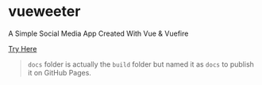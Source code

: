 # vueweeter
A Simple Social Media App Created With Vue &amp; Vuefire

[Try Here](https://berkinakkaya.github.io/vueweeter)

> `docs` folder is actually the `build` folder but named it as `docs` to publish it on GitHub Pages.
